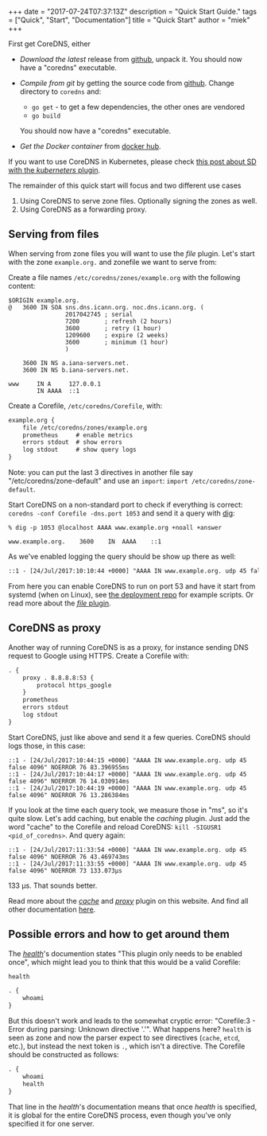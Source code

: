 +++
date = "2017-07-24T07:37:13Z"
description = "Quick Start Guide."
tags = ["Quick", "Start", "Documentation"]
title = "Quick Start"
author = "miek"
+++

First get CoreDNS, either

* *Download the latest* release from [github](https://github.com/coredns/coredns/releases), unpack
  it. You should now have a "coredns" executable.

* *Compile from git* by getting the source code from [github](https://github.com/coredns/coredns).
  Change directory to `coredns` and:

  * `go get` - to get a few dependencies, the other ones are vendored
  * `go build`

  You should now have a "coredns" executable.

* *Get the Docker container* from [docker hub](https://hub.docker.com/r/coredns/coredns/).

If you want to use CoreDNS in Kubernetes, please check [this post about SD with the *kuberneters*
plugin](/2017/03/01/coredns-for-kubernetes-service-discovery-take-2/).

The remainder of this quick start will focus and two different use cases

1. Using CoreDNS to serve zone files. Optionally signing the zones as well.
2. Using CoreDNS as a forwarding proxy.

## Serving from files

When serving from zone files you will want to use the *file* plugin. Let's start with the zone
`example.org.` and zonefile we want to serve from:

Create a file names `/etc/coredns/zones/example.org` with the following content:

~~~ dns
$ORIGIN example.org.
@	3600 IN	SOA sns.dns.icann.org. noc.dns.icann.org. (
				2017042745 ; serial
				7200       ; refresh (2 hours)
				3600       ; retry (1 hour)
				1209600    ; expire (2 weeks)
				3600       ; minimum (1 hour)
				)

    3600 IN NS a.iana-servers.net.
	3600 IN NS b.iana-servers.net.

www     IN A     127.0.0.1
        IN AAAA  ::1
~~~

Create a Corefile, `/etc/coredns/Corefile`, with:

~~~ txt
example.org {
    file /etc/coredns/zones/example.org
    prometheus     # enable metrics
    errors stdout  # show errors
    log stdout     # show query logs
}
~~~

Note: you can put the last 3 directives in another file say "/etc/coredns/zone-default" and use
an `import`: `import /etc/coredns/zone-default`.

Start CoreDNS on a non-standard port to check if everything is correct: `coredns -conf Corefile
-dns.port 1053` and send it a query with [dig](https://en.wikipedia.org/wiki/Dig_(command)):
~~~
% dig -p 1053 @localhost AAAA www.example.org +noall +answer

www.example.org.	3600	IN	AAAA	::1
~~~

As we've enabled logging the query should be show up there as well:
~~~ txt
::1 - [24/Jul/2017:10:10:44 +0000] "AAAA IN www.example.org. udp 45 false 4096" NOERROR 121 133.449µs
~~~

From here you can enable CoreDNS to run on port 53 and have it start from systemd (when on Linux),
see [the deployment repo](https://github.com/coredns/deployment) for example scripts.
Or read more about the [*file* plugin](/plugins/file/).

## CoreDNS as proxy

Another way of running CoreDNS is as a proxy, for instance sending DNS request to Google using
HTTPS. Create a Corefile with:

~~~ txt
. {
    proxy . 8.8.8.8:53 {
        protocol https_google
    }
    prometheus
    errors stdout
    log stdout
}
~~~

Start CoreDNS, just like above and send it a few queries. CoreDNS should logs those, in this case:
~~~
::1 - [24/Jul/2017:10:44:15 +0000] "AAAA IN www.example.org. udp 45 false 4096" NOERROR 76 83.396955ms
::1 - [24/Jul/2017:10:44:17 +0000] "AAAA IN www.example.org. udp 45 false 4096" NOERROR 76 14.030914ms
::1 - [24/Jul/2017:10:44:19 +0000] "AAAA IN www.example.org. udp 45 false 4096" NOERROR 76 13.286384ms
~~~

If you look at the time each query took, we measure those in "ms", so it's quite slow. Let's add
caching, but enable the *caching* plugin. Just add the word "cache" to the Corefile and reload
CoreDNS: `kill -SIGUSR1 <pid_of_coredns>`. And query again:

~~~
::1 - [24/Jul/2017:11:33:54 +0000] "AAAA IN www.example.org. udp 45 false 4096" NOERROR 76 43.469743ms
::1 - [24/Jul/2017:11:33:55 +0000] "AAAA IN www.example.org. udp 45 false 4096" NOERROR 73 133.073µs
~~~

133 µs. That sounds better.

Read more about the [*cache*](/plugins/cache) and [*proxy*](/plugins/proxy) plugin on
this website. And find all other documentation [here](/tags/documentation).

## Possible errors and how to get around them

The [*health*](/plugins/health)'s documention states "This plugin only needs to be enabled
once", which might lead you to think that this would be a valid Corefile:

~~~ txt
health

. {
    whoami
}
~~~
But this doesn't work and leads to the somewhat cryptic error: "Corefile:3 - Error during parsing:
Unknown directive '.'". What happens here? `health` is seen as zone and now the
parser expect to see directives (`cache`, `etcd`, etc.), but instead the next token is `.`, which
isn't a directive. The Corefile should be constructed as follows:
~~~ txt
. {
    whoami
    health
}
~~~
That line in the *health*'s documentation means that once *health* is specified, it is global for
the entire CoreDNS process, even though you've only specified it for one server.
